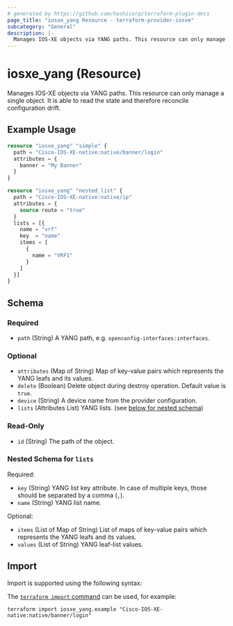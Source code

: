 ```yaml
---
# generated by https://github.com/hashicorp/terraform-plugin-docs
page_title: "iosxe_yang Resource - terraform-provider-iosxe"
subcategory: "General"
description: |-
  Manages IOS-XE objects via YANG paths. This resource can only manage a single object. It is able to read the state and therefore reconcile configuration drift.
---
```


# iosxe_yang (Resource)

Manages IOS-XE objects via YANG paths. This resource can only manage a single object. It is able to read the state and therefore reconcile configuration drift.

## Example Usage

```terraform
resource "iosxe_yang" "simple" {
  path = "Cisco-IOS-XE-native:native/banner/login"
  attributes = {
    banner = "My Banner"
  }
}

resource "iosxe_yang" "nested_list" {
  path = "Cisco-IOS-XE-native:native/ip"
  attributes = {
    source-route = "true"
  }
  lists = [{
    name = "vrf"
    key  = "name"
    items = [
      {
        name = "VRF1"
      }
    ]
  }]
}
```

<!-- schema generated by tfplugindocs -->
## Schema

### Required

- `path` (String) A YANG path, e.g. `openconfig-interfaces:interfaces`.

### Optional

- `attributes` (Map of String) Map of key-value pairs which represents the YANG leafs and its values.
- `delete` (Boolean) Delete object during destroy operation. Default value is `true`.
- `device` (String) A device name from the provider configuration.
- `lists` (Attributes List) YANG lists. (see [below for nested schema](#nestedatt--lists))

### Read-Only

- `id` (String) The path of the object.

<a id="nestedatt--lists"></a>
### Nested Schema for `lists`

Required:

- `key` (String) YANG list key attribute. In case of multiple keys, those should be separated by a comma (`,`).
- `name` (String) YANG list name.

Optional:

- `items` (List of Map of String) List of maps of key-value pairs which represents the YANG leafs and its values.
- `values` (List of String) YANG leaf-list values.

## Import

Import is supported using the following syntax:

The [`terraform import` command](https://developer.hashicorp.com/terraform/cli/commands/import) can be used, for example:

```shell
terraform import iosxe_yang.example "Cisco-IOS-XE-native:native/banner/login"
```
